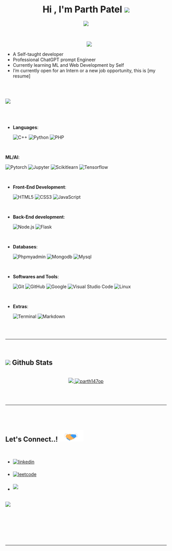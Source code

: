 
<h1 align="center"><b>Hi , I'm Parth Patel </b><img src="https://media.giphy.com/media/hvRJCLFzcasrR4ia7z/giphy.gif" width="35"></h1>
<!--  -->
<p align="center">
  <a href="https://github.com/DenverCoder1/readme-typing-svg"><img src="https://readme-typing-svg.herokuapp.com?font=Time+New+Roman&color=cyan&size=25&center=true&vCenter=true&width=600&height=100&lines=Namaste..&hearts;++;Self-taught+,;Computer+Science+Student,;ML/AI Enthusiast,;Backend Engineer,;Active+Learner/Researcher,;Love+to+learn+new+stuffs..<3"></a>
</p>


<br>



	

<picture> <img align="right" src="https://github.com/parth147op/parth147op/raw/main/assets/mdImages/Right_Side.gif" width = 250px></picture>

<br>

- A Self-taught developer
- Professional ChatGPT prompt Engineer
- Currently learning ML and Web Development by Self
- I’m currently open for an Intern or a new job opportunity, this is [my resume]

<br><br>

<img src="https://user-images.githubusercontent.com/73097560/115834477-dbab4500-a447-11eb-908a-139a6edaec5c.gif"><br><br>

<br>

<p align="center">

- **Languages**:
    
    ![C++](https://img.shields.io/badge/C++%20-%2300599C.svg?style=for-the-badge&logo=c%2B%2B&logoColor=white)
    ![Python](https://img.shields.io/badge/Python%20-%2314354C.svg?style=for-the-badge&logo=python&logoColor=white)
    ![PHP](https://img.shields.io/badge/Php%20-%2314354C.svg?style=for-the-badge&logo=php&logoColor=white)
     

<br>   
 
 **ML/AI**:

   ![Pytorch](https://img.shields.io/badge/HTML5%20-%23E34F26.svg?style=for-the-badge&logo=pytorch&logoColor=white)
   ![Jupyter](https://img.shields.io/badge/CSS%20-%231572B6.svg?style=for-the-badge&logo=jupyter&logoColor=white)
   ![Scikitlearn](https://img.shields.io/badge/JavaScript%20-%23F7DF1E.svg?style=for-the-badge&logo=scikitlearn&logoColor=black)
   ![Tensorflow](https://img.shields.io/badge/JavaScript%20-%23F7DF1E.svg?style=for-the-badge&logo=tensorflow&logoColor=black)

<br>

    
- **Front-End Development**:

   ![HTML5](https://img.shields.io/badge/HTML5%20-%23E34F26.svg?style=for-the-badge&logo=html5&logoColor=white)
   ![CSS3](https://img.shields.io/badge/CSS%20-%231572B6.svg?style=for-the-badge&logo=css3&logoColor=white)
   ![JavaScript](https://img.shields.io/badge/JavaScript%20-%23F7DF1E.svg?style=for-the-badge&logo=javascript&logoColor=black)

<br>

- **Back-End development**:

   ![Node.js](https://img.shields.io/badge/HTML5%20-%23E34F26.svg?style=for-the-badge&logo=nodejs&logoColor=white)
   ![Flask](https://img.shields.io/badge/CSS%20-%231572B6.svg?style=for-the-badge&logo=flask&logoColor=white)

<br>

- **Databases**:

   ![Phpmyadmin](https://img.shields.io/badge/HTML5%20-%23E34F26.svg?style=for-the-badge&logo=phpmyadmin&logoColor=white)
   ![Mongodb](https://img.shields.io/badge/CSS%20-%231572B6.svg?style=for-the-badge&logo=mongodb&logoColor=white)
   ![Mysql](https://img.shields.io/badge/CSS%20-%231572B6.svg?style=for-the-badge&logo=mysql&logoColor=white)
  
<br>


- **Softwares and Tools**:

    ![Git](https://img.shields.io/badge/git-%23F05033.svg?style=for-the-badge&logo=git&logoColor=white)
    ![GitHub](https://img.shields.io/badge/github-%23121011.svg?style=for-the-badge&logo=github&logoColor=white)
    ![Google](https://img.shields.io/badge/google-%234285F4.svg?style=for-the-badge&logo=google&logoColor=white)
    ![Visual Studio Code](https://img.shields.io/badge/Visual%20Studio%20Code-0078d7.svg?style=for-the-badge&logo=visual-studio-code&logoColor=white)
    ![Linux](https://img.shields.io/badge/Linux-FCC624?style=for-the-badge&logo=linux&logoColor=black) 

<br>

- **Extras**:

    ![Terminal](https://img.shields.io/badge/Terminal-%23054020?style=for-the-badge&logo=gnu-bash&logoColor=white)
    ![Markdown](https://img.shields.io/badge/markdown-%23000000.svg?style=for-the-badge&logo=markdown&logoColor=white)   


</p>

<br>
<br>

-----

<br>


## <img src="https://media.giphy.com/media/iY8CRBdQXODJSCERIr/giphy.gif" width="35"><b> Github Stats </b>
<br>

<div align="center">

<a href="https://github.com/parth147op/">
  <img src="https://github-readme-stats.vercel.app/api?username=parth147op&include_all_commits=true&count_private=true&show_icons=true&line_height=20&title_color=7A7ADB&icon_color=2234AE&text_color=D3D3D3&bg_color=0,000000,130F40" width="450"/>
  <img src="https://github-readme-stats.vercel.app/api/top-langs?username=parth147op&show_icons=true&locale=en&layout=compact&line_height=20&title_color=7A7ADB&icon_color=2234AE&text_color=D3D3D3&bg_color=0,000000,130F40" width="375"  alt="parth147op"/>
</a>
</div>

<br>
<br>
<br>

-----

<br>
<br>

## <b> Let's Connect..!</b><img src="https://github.com/0xAbdulKhalid/0xAbdulKhalid/raw/main/assets/mdImages/handshake.gif" width ="80">
<br>
<div align='left'>

<ul>

<li>
<a href="https://www.linkedin.com/in/parth-patel-3a662a210/" target="_blank">
<img src="https://img.shields.io/badge/linkedin:  parth-patel-%2300acee.svg?color=405DE6&style=for-the-badge&logo=linkedin&logoColor=white" alt=linkedin style="margin-bottom: 5px;"/>
</a>
</li>

<br>

<li>
<a href="https://leetcode.com/parth147op/" target="_blank">
<img src="https://img.shields.io/badge/leetcode:  parth147op-%2300acee.svg?color=1DA1F2&style=for-the-badge&logo=leetcode&logoColor=white" alt=leetcode style="margin-bottom: 5px;"/>
</a>
</li>

<br>

<li>
<a href="mailto:parthhpatel2504@gmail.com" target="_blank">
<img src="https://img.shields.io/badge/gmail:  parthhpatel-%23EA4335.svg?style=for-the-badge&logo=gmail&logoColor=white" t=mail style="margin-bottom: 5px;" />
</a>
</li>
	
</ul>
</div>

<br>
<img src="https://user-images.githubusercontent.com/73097560/115834477-dbab4500-a447-11eb-908a-139a6edaec5c.gif">
<br>
<br>
<br>

<div align='center'>

</div>
<br>
<br>
<br>
<br>

---

<br>

